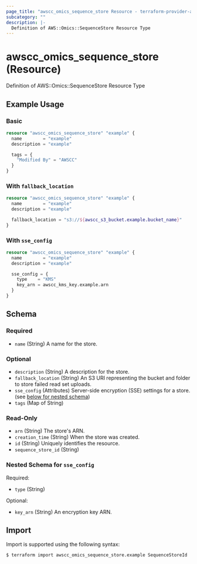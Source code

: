 ```yaml
---
page_title: "awscc_omics_sequence_store Resource - terraform-provider-awscc"
subcategory: ""
description: |-
  Definition of AWS::Omics::SequenceStore Resource Type
---
```


# awscc_omics_sequence_store (Resource)

Definition of AWS::Omics::SequenceStore Resource Type

## Example Usage

### Basic

```terraform
resource "awscc_omics_sequence_store" "example" {
  name        = "example"
  description = "example"

  tags = {
    "Modified By" = "AWSCC"
  }
}
```

### With `fallback_location`

```terraform
resource "awscc_omics_sequence_store" "example" {
  name        = "example"
  description = "example"

  fallback_location = "s3://${awscc_s3_bucket.example.bucket_name}"
}
```

### With `sse_config`

```terraform
resource "awscc_omics_sequence_store" "example" {
  name        = "example"
  description = "example"

  sse_config = {
    type    = "KMS"
    key_arn = awscc_kms_key.example.arn
  }
}
```

<!-- schema generated by tfplugindocs -->
## Schema

### Required

- `name` (String) A name for the store.

### Optional

- `description` (String) A description for the store.
- `fallback_location` (String) An S3 URI representing the bucket and folder to store failed read set uploads.
- `sse_config` (Attributes) Server-side encryption (SSE) settings for a store. (see [below for nested schema](#nestedatt--sse_config))
- `tags` (Map of String)

### Read-Only

- `arn` (String) The store's ARN.
- `creation_time` (String) When the store was created.
- `id` (String) Uniquely identifies the resource.
- `sequence_store_id` (String)

<a id="nestedatt--sse_config"></a>
### Nested Schema for `sse_config`

Required:

- `type` (String)

Optional:

- `key_arn` (String) An encryption key ARN.

## Import

Import is supported using the following syntax:

```shell
$ terraform import awscc_omics_sequence_store.example SequenceStoreId
```